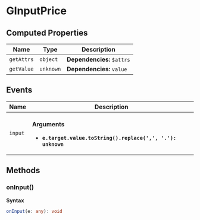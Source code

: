 # GInputPrice

## Computed Properties

| Name       | Type      | Description                |
| ---------- | --------- | -------------------------- |
| `getAttrs` | `object`  | **Dependencies:** `$attrs` |
| `getValue` | `unknown` | **Dependencies:** `value`  |

## Events

| Name    | Description                                                                                         |
| ------- | --------------------------------------------------------------------------------------------------- |
| `input` | <br/>**Arguments**<br/><ul><li>**`e.target.value.toString().replace(',', '.'): unknown`**</li></ul> |

## Methods

### onInput()

**Syntax**

```typescript
onInput(e: any): void
```

